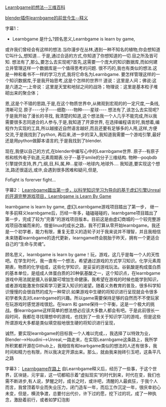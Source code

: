 [Learnbgame初想法--三维百科](https://www.bilibili.com/video/BV1Yb411j7EF)


[blender插件learnbgame的前世今生--释义](https://www.bilibili.com/video/BV1e4411W7Ts)

字幕1：

*	Learnbgame 是什么?顾名思义,Learnbgame is learn by game,

或许我们曾经会有这样的想法.当你漫步在丛林,遇到一种不知名的植物,你会想知道它叫什么,想知道...
于是,通过合适的方式,你知道了你想知道的一切.目之所及皆可知.
想法有了,那么,要怎么去实现呢?首先,这需要一个庞大的知识数据库,而如何建立并管理这样一个数据库是一个值得思考的问题.
很不巧的,我也有类似的想法.这是一种和看书不一样的学习方式,我将它命名为Learnbgame.
要怎样管理这样的一个知识数据库,于是我开始思考,这是个怎样的世界!!!
道说：这里是人间；佛说:这是六道之一;上帝说：这里是天堂和地狱之间的战场；物理说：这里是基本粒子堆砌出来的聚合体；

恩,这是个不错的思路,于是,在这个物质世界中,从微观到宏观的的一定尺度,一条线,清晰可见
原子----分子----细胞----物种----星球----
想法有了,该怎么去实现呢?于是我开始了漫长的寻找,
我清楚的知道,这个想法我一个人几乎不能完成,所以我需要很多志同道合的人参与,于是,我知道了开源世界, 
在选择编程语言时,我想着,编程作为实现的工具,所以越接近自然语言越好,而且还要有足够多的人用,这样,方便交流,于是我找到了python,
再后来,进一步的深入,我知道我需要一个游戏引擎,最好还是用python做脚本语言的,于是我找到了blender.

现在,我便以自己的方式,在blender中编写心中的Learnbgame世界.
原子--有原子核和核外电子轨道,元素周期表.分子--基于smile的分子三维结构.
物种--poqbdb引擎提供支持,界,门,纲,目,科,属,种...星球--地球内,地球外....
我知道,要实现这个想法,路还很遥远,或许,会遇到很多困难和疑问,但是,

Fofight is forerver fight...



字幕2：
[Learnbgame踏出第一步，以科学知识学习为导向的基于虚幻引擎Unreal的开源完整游戏项目，Learnbgame is Learn By Game](https://www.bilibili.com/video/BV1kf4y1q7Mp)

learnbgame is learn by game,
虚幻Learnbgame游戏项目踏出了第一步，
继一年多前释义learnbgame后，历经一年多，磕磕碰碰的，learnbgame项目踏出了第一步，完成了较为"完善"的游戏项目版本。目前这是由虚幻商城的一个较完整游戏项目改编而来的，借鉴linux的成长之路，我不打算从零开始learnbgame。我还是一个初学者，能力有限，重复无意义的造轮子对于我来说并不理智，并且我相信未来随着learnbgame的迭代更新，learngame终会脱胎于昨天，拥有一个更适合自己的“生命与灵魂”。

顾名思义，learnbgame is learn by game！玩，游戏，这几乎是每一个人的天性吧。在学生时代，我一直有一个想法，希望通过游戏的方式学习知识。化学元素周期表，物质的化学组成，这些化学知识，是妥妥的游戏玩法。谷氨酸是构成蛋白质的基本单位，是组成人体蛋白质的20种氨基酸之一，这个知识点，在learnbgame游戏中用法就是摄入谷氨酸可增加生命健康。我希望在游戏的时候也能学到知识，或者游戏能激发你探索学习更深入知识的渴望。随着义务教育的普及，很多科学知识慢慢的会很自然的成为一种常识.如果游戏中生硬的将知识进行呈现就会令很多初学者失去对Learnbgame的兴趣。所以game需要保持足够的自然而不不使玩家在玩游戏时感觉游戏很尬。在learn 和 game保持一个平衡，这是一个极大的挑战。像learnbgame这样简单的想法想必应该大多数人都会有吧。于是此前很长一段时间，我都在寻找理想中的游戏，也找到了一些关于知识学习的游戏，但是这些所谓游戏大多都是类似填空般地很生硬的将知识进行呈现，

诚然，要实现learnbgame的目标我一个人难以完成，，我选择了以特效为业，Blender——>Houdini——>Unreal,一路走来，在实现Learnbgame这条路上，我所学所积累都开源在Github上，我相信有和learbgame类似的想法的人还有很多，我时间和精力也有限，所以我决定开源出来。那么，就由我来抛砖引玉吧，这条平凡之路


字幕3：
[Learnbgame在路上]()
自Learnbgame释义后，经历了一些事，于这个世界，区块链，元宇宙，这一切都昭示着”虚拟现实“的时代到来，时代在变，我们也需不断进步,有人说，梦醒之时，成长之时，或许吧，清醒的人最疯狂，于我个人而言，我曾顶着毕业而失业压力，闭门造车一年，而后工作沉淀一年，很庆幸初心未变，但是，横流争渡，总要付出代价，许下过的愿，挖下过的坑，成了一种执念，激励着前行，或者如梦幻泡影



